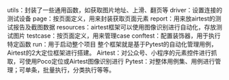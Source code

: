 utils：封装了一些通用函数，如获取图片地址、上滑、翻页等
driver：设置连接的测试设备
page：按页面定义，用来封装获取页面元素
report：用来放airtest的测试报告及截图数据
resources：airtest框架可以使用图像识别进行自动化，存放测试图片
testcase：按页面定义，用来管理case
conftest：配置装饰器，用于执行特定函数
run：用于启动整个项目
整个框架就是基于Pytest的自动化管理用例，Airtest的2大定位框架进行搭建。
Airtest：对公众号、小程序的元素控件进行抓取，可使用Poco定位或Airtest图像识别进行
Pytest：对整体用例集、用例进行管理；可单条，批量执行，分类执行等等。